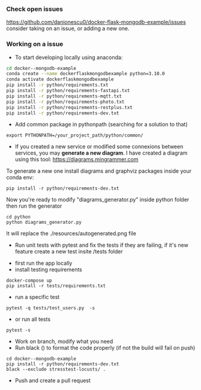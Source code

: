 
### Check open issues 

https://github.com/danionescu0/docker-flask-mongodb-example/issues consider taking on an issue, or adding a new one.

### Working on a issue 

* To start developing locally using anaconda:
````bash
cd docker--mongodb-example
conda create --name dockerflaskmongodbexample python=3.10.0
conda activate dockerflaskmongodbexample
pip install -r python/requirements.txt
pip install -r python/requirements-fastapi.txt
pip install -r python/requirements-mqtt.txt
pip install -r python/requirements-photo.txt
pip install -r python/requirements-restplus.txt
pip install -r python/requirements-dev.txt
````

* Add common package in pythonpath (searching for a solution to that)
````
export PYTHONPATH=/your_project_path/python/common/
````

* If you created a new service or modified some connexions between services, you may **generate a new diagram**.
I have created a diagram using this tool: https://diagrams.mingrammer.com


To generate a new one install diagrams and graphviz packages inside your conda env:
````
pip install -r python/requirements-dev.txt
````
Now you're ready to modify "diagrams_generator.py" inside python folder then run the generator
````
cd python
python diagrams_generator.py
````
It will replace the ./resources/autogenerated.png file

* Run unit tests with pytest and fix the tests if they are failing, if it's new feature create a new test insite /tests folder

- first run the app locally
- install testing requirements
````
docker-compose up
pip install -r tests/requirements.txt
````
- run a specific test
````
pytest -q tests/test_users.py  -s
````
- or run all tests
````
pytest -s
````
* Work on branch, modify what you need
* Run black () to format the code properly (if not the build will fail on push)
````
cd docker--mongodb-example
pip install -r python/requirements-dev.txt
black --exclude stresstest-locusts/ .
````

* Push and create a pull request

